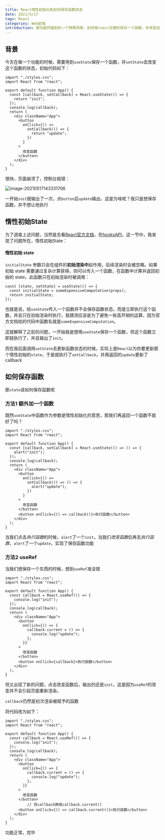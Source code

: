 ```yaml
---
title: React惰性初始化和如何保存函数状态
date: 2021/5/17
tags: React
categories: Web前端
introduction: 做功能时碰到的一个特殊场景，如何用react合理的保存一个函数，并改变这个函数
---
```


## 背景

今天在做一个功能的时候，需要用到<code>useState</code>保存一个函数，并<code>setState</code>去改变这个函数的状态，初始代码如下：

```react
import "./styles.css";
import React from "react";

export default function App() {
  const [callback, setCallback] = React.useState(() => {
    return "init";
  });
  console.log(callback);
  return (
    <div className="App">
      <button
        onClick={() =>
          setCallback(() => {
            return "update";
          })
        }
      >
        改变函数
      </button>
    </div>
  );
}
```

很快，页面崩溃了，控制台报错：

![image-20210517143331706](images/artical-image/image-20210517143331706.png)

一开始<code>init</code>就输出了一次，点<code>button</code>后<code>update</code>输出，这是为啥呢？我只是想保存函数，并不想让他执行

## 惰性初始State

为了调查上述问题，当然是去看[React官方文档](https://zh-hans.reactjs.org/docs/hooks-reference.html)，在[hooksAPI](https://zh-hans.reactjs.org/docs/hooks-reference.html)，这一节中，我发现了问题所在，惰性初始State：

#### 惰性初始 state

`initialState` 参数只会在组件的**初始渲染中**起作用，后续渲染时会被忽略。如果初始 state 需要通过复杂计算获得，则可以传入一个函数，在函数中计算并返回初始的 state，此函数只在初始渲染时被调用：

```react
const [state, setState] = useState(() => {
  const initialState = someExpensiveComputation(props);
  return initialState;
});
```

也就是说，给<code>useState</code>传入一个函数并不会保存函数状态，而是立即执行这个函数，并且只在初始渲染时执行，我猜测应该是为了避免一些高开销的运算，因为官方文档给的代码中函数名就是<code>someExpensiveComputation</code>。

这就解释了之前的问题，一开始我是想用<code>useState</code>保存一个函数，但这个函数立即就执行了，并且输出了<code>init</code>。

而在我后面调用<code>setState</code>去更新函数状态的时候，实际上是<code>React</code>以为你要更新那个惰性初始的<code>state</code>，于是就执行了<code>setCallback</code>，并用返回的<code>update</code>更新了callback

## 如何保存函数

那<code>state</code>该如何保存函数呢

### 方法1 额外加一个函数

既然<code>useState</code>中函数作为参数是惰性初始化的意思，那我们再返回一个函数不就好了吗？

```react
import "./styles.css";
import React from "react";

export default function App() {
  const [callback, setCallback] = React.useState(() => () => {
    alert("init");
  });
  console.log(callback);
  return (
    <div className="App">
      <button
        onClick={() =>
          setCallback(() => () => {
            alert("update");
          })
        }
      >
        改变函数
      </button>
      <button onClick={() => callback()}>执行函数</button>
    </div>
  );
}
```

当我们点击*执行函数*的时候，<code>alert</code>了一个<code>init</code>，当我们*改变函数*后再去*执行函数*，<code>alert</code>了一个<code>update</code>，实现了保存函数功能

### 方法2 useRef

当我们想保存一个东西的时候，想到<code>useRef</code>准没错

```react
import "./styles.css";
import React from "react";

export default function App() {
  const callback = React.useRef(() => {
    console.log("init");
  });
  console.log(callback);
  return (
    <div className="App">
      <button
        onClick={() => {
          callback.current = () => {
            console.log("update");
          };
        }}
      >
        改变函数
      </button>
      <button onClick={callback}>执行函数</button>
    </div>
  );
}

```

但又出现了新的问题，点击改变函数后，输出的还是<code>init</code>，这是因为<code>useRef</code>的改变并不会引起页面重新渲染。

<code>callback</code>仍然是初次渲染被赋予的函数

将代码改为如下：

```react
import "./styles.css";
import React from "react";

export default function App() {
  const callback = React.useRef(() => {
    console.log("init");
  });
  console.log(callback);
  return (
    <div className="App">
      <button
        onClick={() => {
          callback.current = () => {
            console.log("update");
          };
        }}
      >
        改变函数
      </button>
          // 将callback换成callback.current()
      <button onClick={() => callback.current()}>执行函数</button>
    </div>
  );
}

```

功能正常，完毕

